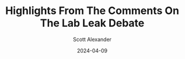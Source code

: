 ---
layout: podcast
title: "Highlights From The Comments On The Lab Leak Debate"
author: Scott Alexander
description: https://www.astralcodexten.com/p/highlights-from-the-comments-on-the-5d7
date: 2024-04-09
length: 24913671
duration: 6228
guid: highlights-from-the-comments-on-the-5d7
---